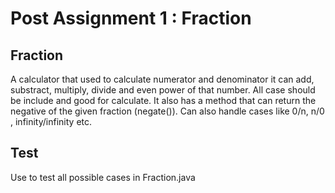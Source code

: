 # Post Assignment 1 : Fraction

## Fraction
A calculator that used to calculate numerator and denominator it can add, substract, multiply, divide and even power of that number. All case should be include and good for calculate. It also has a method that can return the negative of the given fraction (negate()). Can also handle cases like 0/n, n/0 , infinity/infinity etc.

## Test
Use to test all possible cases in Fraction.java 
